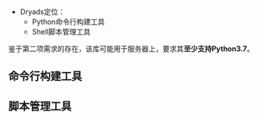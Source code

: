 + Dryads定位：
    + Python命令行构建工具
    + Shell脚本管理工具

鉴于第二项需求的存在，该库可能用于服务器上，要求其**至少支持Python3.7**。

## 命令行构建工具

## 脚本管理工具
